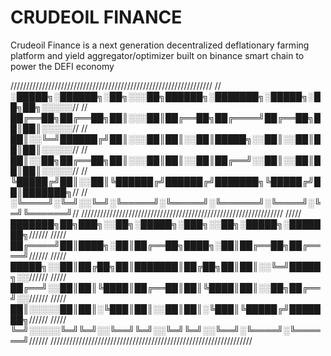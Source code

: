# CRUDEOIL FINANCE

Crudeoil Finance is a next generation decentralized deflationary farming platform and yield aggregator/optimizer built on binance smart chain to power the DEFI economy

////////////////////////////////////////////////////////////////
//░█████╗░██████╗░██╗░░░██╗██████╗░███████╗░█████╗░██╗██╗░░░░░//
//██╔══██╗██╔══██╗██║░░░██║██╔══██╗██╔════╝██╔══██╗██║██║░░░░░//
//██║░░╚═╝██████╔╝██║░░░██║██║░░██║█████╗░░██║░░██║██║██║░░░░░//
//██║░░██╗██╔══██╗██║░░░██║██║░░██║██╔══╝░░██║░░██║██║██║░░░░░//
//╚█████╔╝██║░░██║╚██████╔╝██████╔╝███████╗╚█████╔╝██║███████╗//
//░╚════╝░╚═╝░░╚═╝░╚═════╝░╚═════╝░╚══════╝░╚════╝░╚═╝╚══════╝//
////////////////////////////////////////////////////////////////
/////███████╗██╗███╗░░██╗░█████╗░███╗░░██╗░█████╗░███████╗//////
/////██╔════╝██║████╗░██║██╔══██╗████╗░██║██╔══██╗██╔════╝//////
/////█████╗░░██║██╔██╗██║███████║██╔██╗██║██║░░╚═╝█████╗░░//////
/////██╔══╝░░██║██║╚████║██╔══██║██║╚████║██║░░██╗██╔══╝░░//////
/////██║░░░░░██║██║░╚███║██║░░██║██║░╚███║╚█████╔╝███████╗//////
/////╚═╝░░░░░╚═╝╚═╝░░╚══╝╚═╝░░╚═╝╚═╝░░╚══╝░╚════╝░╚══════╝//////
////////////////////////////////////////////////////////////////
